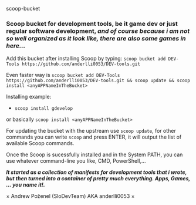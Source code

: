 scoop-bucket

### Scoop bucket for development tools, be it game dev or just regular software development, *and of course because i am not so well organized as it look like, there are also some games in here...*

Add this bucket after installing Scoop by typing: ```scoop bucket add DEV-Tools https://github.com/anderlli0053/DEV-tools.git```

Even faster way is ```scoop bucket add DEV-Tools https://github.com/anderlli0053/DEV-tools.git && scoop update && scoop install <anyAPPNameInTheBucket>```

Installing example:

* ```scoop install gdevelop```

or basically ```scoop install <anyAPPNameInTheBucket>```

For updating the bucket with the upstream use ```scoop update```, for other commands you can write ```scoop``` and press ENTER, it will output the list of available Scoop commands.

Once the Scoop is sucessfully installed and in the System PATH, you can use whatever command-line you like, CMD, PowerShell,...




___It started as a collection of manifests for development tools that i wrote, but then turned into a container of pretty much everything. Apps, Games, ... you name it!.___

× Andrew Poženel (SloDevTeam) AKA anderlli0053 ×
